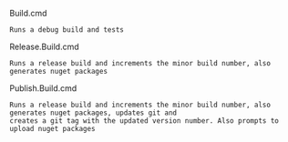 Build.cmd

	Runs a debug build and tests

Release.Build.cmd

	Runs a release build and increments the minor build number, also generates nuget packages

Publish.Build.cmd

	Runs a release build and increments the minor build number, also generates nuget packages, updates git and 
	creates a git tag with the updated version number. Also prompts to upload nuget packages

